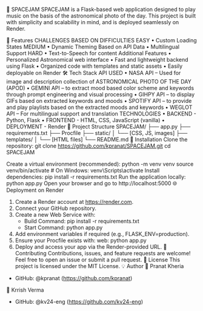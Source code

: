 🚀 SPACEJAM
SPACEJAM is a Flask-based web application designed to play music on the basis of the astronomical photo of the day. This project is built with simplicity and scalability in mind, and is deployed seamlessly on Render.



🌟 Features
CHALLENGES BASED ON DIFFICULTIES
EASY
• Custom Loading States
MEDIUM
• Dynamic Theming Based on API Data
• Multilingual Support
HARD
• Text-to-Speech for content
Additional Features
• Personalized Astronomical web interface
• Fast and lightweight backend using Flask
• Organized code with templates and static assets
• Easily deployable on Render
🛠️ Tech Stack
API USED
• NASA API – Used for image and description collection of ASTRONOMICAL PHOTO OF THE DAY (APOD)
• GEMINI API – to extract mood based color scheme and keywords through prompt engineering and visual processing
• GIHPY API – to display GIFs based on extracted keywords and moods
• SPOTIFY API – to provide and play playlists based on the extracted moods and keywords
• WEGLOT API – For multilingual support and translation
TECHNOLOGIES
• BACKEND - Python, Flask
• FRONTEND - HTML, CSS, JavaScript (vanilla)
• DEPLOYMENT - Render
📁 Project Structure
SPACEJAM/
├── app.py
├── requirements.txt
├── Procfile
├── static/
│   └── [CSS, JS, images]
├── templates/
│   └── [HTML files]
└── README.md
🚀 Installation
Clone the repository:
git clone https://github.com/kpranat/SPACEJAM.git
cd SPACEJAM

Create a virtual environment (recommended):
python -m venv venv
source venv/bin/activate  # On Windows: venv\Scripts\activate
Install dependencies:
pip install -r requirements.txt
Run the application locally:
python app.py
Open your browser and go to http://localhost:5000
🌐 Deployment on Render
1. Create a Render account at https://render.com.
2. Connect your GitHub repository.
3. Create a new Web Service with:
   - Build Command: pip install -r requirements.txt
   - Start Command: python app.py
4. Add environment variables if required (e.g., FLASK_ENV=production).
5. Ensure your Procfile exists with: web: python app.py
6. Deploy and access your app via the Render-provided URL.
🤝 Contributing
Contributions, issues, and feature requests are welcome! Feel free to open an issue or submit a pull request.
📜 License
This project is licensed under the MIT License.
💡 Author
👤 Pranat Kheria
- GitHub: @kpranat (https://github.com/kpranat)

👤 Krrish Verma
- GitHub: @kv24-eng (https://github.com/kv24-eng)
